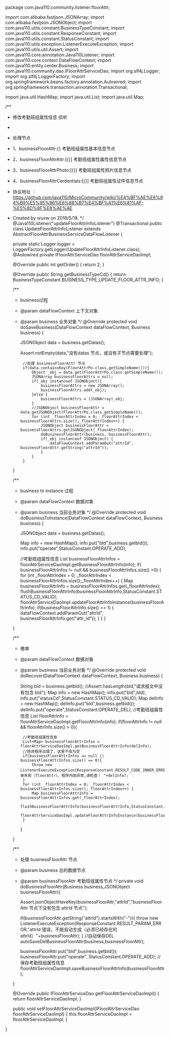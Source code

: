 package com.java110.community.listener.floorAttr;

import com.alibaba.fastjson.JSONArray;
import com.alibaba.fastjson.JSONObject;
import com.java110.utils.constant.BusinessTypeConstant;
import com.java110.utils.constant.ResponseConstant;
import com.java110.utils.constant.StatusConstant;
import com.java110.utils.exception.ListenerExecuteException;
import com.java110.utils.util.Assert;
import com.java110.core.annotation.Java110Listener;
import com.java110.core.context.DataFlowContext;
import com.java110.entity.center.Business;
import com.java110.community.dao.IFloorAttrServiceDao;
import org.slf4j.Logger;
import org.slf4j.LoggerFactory;
import org.springframework.beans.factory.annotation.Autowired;
import org.springframework.transaction.annotation.Transactional;

import java.util.HashMap;
import java.util.List;
import java.util.Map;

/**
 * 修改考勤班组属性信息 侦听
 *
 * 处理节点
 * 1、businessFloorAttr:{} 考勤班组属性基本信息节点
 * 2、businessFloorAttrAttr:[{}] 考勤班组属性属性信息节点
 * 3、businessFloorAttrPhoto:[{}] 考勤班组属性照片信息节点
 * 4、businessFloorAttrCerdentials:[{}] 考勤班组属性证件信息节点
 * 协议地址 ：https://github.com/java110/MicroCommunity/wiki/%E4%BF%AE%E6%94%B9%E5%95%86%E6%88%B7%E4%BF%A1%E6%81%AF-%E5%8D%8F%E8%AE%AE
 * Created by wuxw on 2018/5/18.
 */
@Java110Listener("updateFloorAttrInfoListener")
@Transactional
public class UpdateFloorAttrInfoListener extends AbstractFloorAttrBusinessServiceDataFlowListener {

    private static Logger logger = LoggerFactory.getLogger(UpdateFloorAttrInfoListener.class);
    @Autowired
    private IFloorAttrServiceDao floorAttrServiceDaoImpl;

    @Override
    public int getOrder() {
        return 2;
    }

    @Override
    public String getBusinessTypeCd() {
        return BusinessTypeConstant.BUSINESS_TYPE_UPDATE_FLOOR_ATTR_INFO;
    }

    /**
     * business过程
     * @param dataFlowContext 上下文对象
     * @param business 业务对象
     */
    @Override
    protected void doSaveBusiness(DataFlowContext dataFlowContext, Business business) {

        JSONObject data = business.getDatas();

        Assert.notEmpty(data,"没有datas 节点，或没有子节点需要处理");


            //处理 businessFloorAttr 节点
            if(data.containsKey(FloorAttrPo.class.getSimpleName())){
                Object _obj = data.get(FloorAttrPo.class.getSimpleName());
                JSONArray businessFloorAttrs = null;
                if(_obj instanceof JSONObject){
                    businessFloorAttrs = new JSONArray();
                    businessFloorAttrs.add(_obj);
                }else {
                    businessFloorAttrs = (JSONArray)_obj;
                }
                //JSONObject businessFloorAttr = data.getJSONObject(FloorAttrPo.class.getSimpleName());
                for (int _floorAttrIndex = 0; _floorAttrIndex < businessFloorAttrs.size();_floorAttrIndex++) {
                    JSONObject businessFloorAttr = businessFloorAttrs.getJSONObject(_floorAttrIndex);
                    doBusinessFloorAttr(business, businessFloorAttr);
                    if(_obj instanceof JSONObject) {
                        dataFlowContext.addParamOut("attrId", businessFloorAttr.getString("attrId"));
                    }
                }
            }
    }


    /**
     * business to instance 过程
     * @param dataFlowContext 数据对象
     * @param business 当前业务对象
     */
    @Override
    protected void doBusinessToInstance(DataFlowContext dataFlowContext, Business business) {

        JSONObject data = business.getDatas();

        Map info = new HashMap();
        info.put("bId",business.getbId());
        info.put("operate",StatusConstant.OPERATE_ADD);

        //考勤班组属性信息
        List<Map> businessFloorAttrInfos = floorAttrServiceDaoImpl.getBusinessFloorAttrInfo(info);
        if( businessFloorAttrInfos != null && businessFloorAttrInfos.size() >0) {
            for (int _floorAttrIndex = 0; _floorAttrIndex < businessFloorAttrInfos.size();_floorAttrIndex++) {
                Map businessFloorAttrInfo = businessFloorAttrInfos.get(_floorAttrIndex);
                flushBusinessFloorAttrInfo(businessFloorAttrInfo,StatusConstant.STATUS_CD_VALID);
                floorAttrServiceDaoImpl.updateFloorAttrInfoInstance(businessFloorAttrInfo);
                if(businessFloorAttrInfo.size() == 1) {
                    dataFlowContext.addParamOut("attrId", businessFloorAttrInfo.get("attr_id"));
                }
            }
        }

    }

    /**
     * 撤单
     * @param dataFlowContext 数据对象
     * @param business 当前业务对象
     */
    @Override
    protected void doRecover(DataFlowContext dataFlowContext, Business business) {

        String bId = business.getbId();
        //Assert.hasLength(bId,"请求报文中没有包含 bId");
        Map info = new HashMap();
        info.put("bId",bId);
        info.put("statusCd",StatusConstant.STATUS_CD_VALID);
        Map delInfo = new HashMap();
        delInfo.put("bId",business.getbId());
        delInfo.put("operate",StatusConstant.OPERATE_DEL);
        //考勤班组属性信息
        List<Map> floorAttrInfo = floorAttrServiceDaoImpl.getFloorAttrInfo(info);
        if(floorAttrInfo != null && floorAttrInfo.size() > 0){

            //考勤班组属性信息
            List<Map> businessFloorAttrInfos = floorAttrServiceDaoImpl.getBusinessFloorAttrInfo(delInfo);
            //除非程序出错了，这里不会为空
            if(businessFloorAttrInfos == null || businessFloorAttrInfos.size() == 0){
                throw new ListenerExecuteException(ResponseConstant.RESULT_CODE_INNER_ERROR,"撤单失败（floorAttr），程序内部异常,请检查！ "+delInfo);
            }
            for (int _floorAttrIndex = 0; _floorAttrIndex < businessFloorAttrInfos.size();_floorAttrIndex++) {
                Map businessFloorAttrInfo = businessFloorAttrInfos.get(_floorAttrIndex);
                flushBusinessFloorAttrInfo(businessFloorAttrInfo,StatusConstant.STATUS_CD_VALID);
                floorAttrServiceDaoImpl.updateFloorAttrInfoInstance(businessFloorAttrInfo);
            }
        }

    }



    /**
     * 处理 businessFloorAttr 节点
     * @param business 总的数据节点
     * @param businessFloorAttr 考勤班组属性节点
     */
    private void doBusinessFloorAttr(Business business,JSONObject businessFloorAttr){

        Assert.jsonObjectHaveKey(businessFloorAttr,"attrId","businessFloorAttr 节点下没有包含 attrId 节点");

        if(businessFloorAttr.getString("attrId").startsWith("-")){
            throw new ListenerExecuteException(ResponseConstant.RESULT_PARAM_ERROR,"attrId 错误，不能自动生成（必须已经存在的attrId）"+businessFloorAttr);
        }
        //自动保存DEL
        autoSaveDelBusinessFloorAttr(business,businessFloorAttr);

        businessFloorAttr.put("bId",business.getbId());
        businessFloorAttr.put("operate", StatusConstant.OPERATE_ADD);
        //保存考勤班组属性信息
        floorAttrServiceDaoImpl.saveBusinessFloorAttrInfo(businessFloorAttr);

    }



    @Override
    public IFloorAttrServiceDao getFloorAttrServiceDaoImpl() {
        return floorAttrServiceDaoImpl;
    }

    public void setFloorAttrServiceDaoImpl(IFloorAttrServiceDao floorAttrServiceDaoImpl) {
        this.floorAttrServiceDaoImpl = floorAttrServiceDaoImpl;
    }



}
